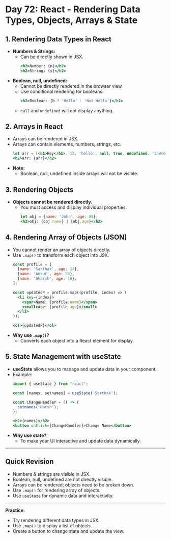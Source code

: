 
# Day 72: React - Rendering Data Types, Objects, Arrays & State

## 1. Rendering Data Types in React

- **Numbers & Strings:**  
  - Can be directly shown in JSX.  
    ```jsx
    <h2>Number: {n}</h2>
    <h2>String: {s}</h2>
    ```
- **Boolean, null, undefined:**  
  - Cannot be directly rendered in the browser view.
  - Use conditional rendering for booleans:
    ```jsx
    <h2>Boolean: {b ? 'Hello' : 'Not Hello'}</h2>
    ```
  - `null` and `undefined` will not display anything.

## 2. Arrays in React

- Arrays can be rendered in JSX.
- Arrays can contain elements, numbers, strings, etc.
  ```jsx
  let arr = [<h1>Hey</h1>, 12, 'hello', null, true, undefined, 'there'];
  <h2>arr: {arr}</h2>
  ```
- **Note:**  
  - Boolean, null, undefined inside arrays will not be visible.

## 3. Rendering Objects

- **Objects cannot be rendered directly.**
  - You must access and display individual properties.
    ```jsx
    let obj = {name: 'John', age: 89};
    <h2>obj: {obj.name} | {obj.age}</h2>
    ```

## 4. Rendering Array of Objects (JSON)

- You cannot render an array of objects directly.
- Use `.map()` to transform each object into JSX.
  ```jsx
  const profile = [
    {name: 'Sarthak', age: 12},
    {name: 'Ankur', age: 54},
    {name: 'Akarsh', age: 18},
  ];

  const updatedP = profile.map((profile, index) => (
    <li key={index}>
      <span>Name: {profile.name}</span>
      <small>Age: {profile.age}</small>
    </li>
  ));

  <ol>{updatedP}</ol>
  ```
- **Why use `.map()`?**  
  - Converts each object into a React element for display.

## 5. State Management with useState

- **useState** allows you to manage and update data in your component.
- Example:
  ```jsx
  import { useState } from "react";

  const [names, setnames] = useState('Sarthak');

  const ChangeHandler = () => {
    setnames('Harsh');
  };

  <h2>{names}</h2>
  <button onClick={ChangeHandler}>Change Name</button>
  ```
- **Why use state?**  
  - To make your UI interactive and update data dynamically.

---

## Quick Revision

- Numbers & strings are visible in JSX.
- Boolean, null, undefined are not directly visible.
- Arrays can be rendered; objects need to be broken down.
- Use `.map()` for rendering array of objects.
- Use `useState` for dynamic data and interactivity.

---

**Practice:**  
- Try rendering different data types in JSX.
- Use `.map()` to display a list of objects.
- Create a button to change state and update the view.
<!-- Day 72 React lecture -->
<!-- in react get to know about number, string are visible in view and boolean, null, undefined are not visible in view directly. -->

<!-- in react we use array, in array we can also put the tags also. -->

<!-- in react we can't show the objects direct fully we need to break it first. -->

<!-- In react we can't show the arrays object directly, we need to use map for showing the array of Object in view. -->